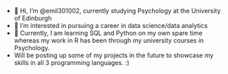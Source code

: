 - 👋 Hi, I’m @emil301002, currently studying Psychology at the University of Edinburgh
- 👀 I’m interested in pursuing a career in data science/data analytics
- 🌱 Currently, I am learning SQL and Python on my own spare time whereas my work in R has been through my university courses in Psychology.
- Will be posting up some of my projects in the future to showcase my skills in all 3 programming languages. :)

<!---
emil301002/emil301002 is a ✨ special ✨ repository because its `README.md` (this file) appears on your GitHub profile.
You can click the Preview link to take a look at your changes.
--->

